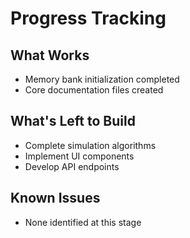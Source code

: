 # Progress Tracking

## What Works
- Memory bank initialization completed
- Core documentation files created

## What's Left to Build
- Complete simulation algorithms
- Implement UI components
- Develop API endpoints

## Known Issues
- None identified at this stage
